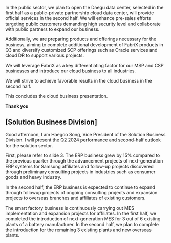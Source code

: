 In the public sector, we plan to open the Daegu data center, selected in the first half as a public-private partnership cloud data center, will provide official services in the second half. We will enhance pre-sales efforts targeting public customers demanding high security level and collaborate with public partners to expand our business.

Additionally, we are preparing products and offerings necessary for the business, aiming to complete additional development of FabriX products in Q3 and diversify customized SCP offerings such as Oracle services and cloud DR to support various projects.

We will leverage FabriX as a key differentiating factor for our MSP and CSP businesses and introduce our cloud business to all industries.

We will strive to achieve favorable results in the cloud business in the second half.

This concludes the cloud business presentation.

**Thank you**

## **[Solution Business Division]**

Good afternoon, I am Haegoo Song, Vice President of the Solution Business Division. I will present the Q2 2024 performance and second-half outlook for the solution sector.

First, please refer to slide 3. The ERP business grew by 15% compared to the previous quarter through the advancement projects of next-generation ERP systems for Samsung affiliates and follow-up projects discovered through preliminary consulting projects in industries such as consumer goods and heavy industry.

In the second half, the ERP business is expected to continue to expand through followup projects of ongoing consulting projects and expansion projects to overseas branches and affiliates of existing customers.

The smart factory business is continuously carrying out MES implementation and expansion projects for affiliates. In the first half, we completed the introduction of next-generation MES for 3 out of 6 existing plants of a battery manufacturer. In the second half, we plan to complete the introduction for the remaining 3 existing plants and new overseas plants.